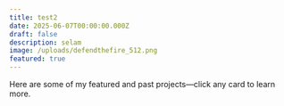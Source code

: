 ```yaml
---
title: test2
date: 2025-06-07T00:00:00.000Z
draft: false
description: selam
image: /uploads/defendthefire_512.png
featured: true
---
```


Here are some of my featured and past projects—click any card to learn more.
